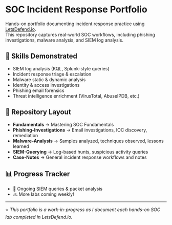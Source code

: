 # SOC Incident Response Portfolio

Hands-on portfolio documenting incident response practice using [LetsDefend.io](https://letsdefend.io).  
This repository captures real-world SOC workflows, including phishing investigations, malware analysis, and SIEM log analysis.

## 🔹 Skills Demonstrated
- SIEM log analysis (KQL, Splunk-style queries)
- Incident response triage & escalation
- Malware static & dynamic analysis
- Identity & access investigations
- Phishing email forensics
- Threat intelligence enrichment (VirusTotal, AbuseIPDB, etc.)

## 📂 Repository Layout
- **Fundamentals** → Mastering SOC Fundamentals
- **Phishing-Investigations** → Email investigations, IOC discovery, remediation
- **Malware-Analysis** → Samples analyzed, techniques observed, lessons learned
- **SIEM-Querying** → Log-based hunts, suspicious activity queries
- **Case-Notes** → General incident response workflows and notes

## 📊 Progress Tracker
- 🔄 Ongoing SIEM queries & packet analysis
- 🔜 More labs coming weekly!

---
⭐ *This portfolio is a work-in-progress as I document each hands-on SOC lab completed in LetsDefend.io.*
